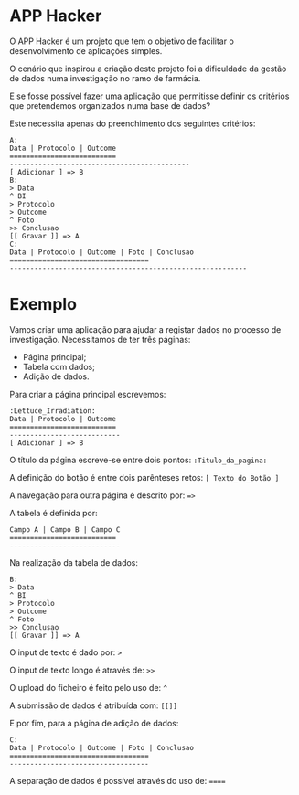 # APP Hacker

O APP Hacker é um projeto que tem o objetivo de facilitar o desenvolvimento de aplicações simples.

O cenário que inspirou a criação deste projeto foi a dificuldade da gestão de dados numa investigação no ramo de farmácia.

E se fosse possível fazer uma aplicação que permitisse definir os critérios que pretendemos organizados numa base de dados?

Este necessita apenas do preenchimento dos seguintes critérios:


```
A:
Data | Protocolo | Outcome
==========================
--------------------------------------------
[ Adicionar ] => B
B:
> Data
^ BI
> Protocolo
> Outcome
^ Foto
>> Conclusao
[[ Gravar ]] => A
C:
Data | Protocolo | Outcome | Foto | Conclusao
==================================
----------------------------------------------------------
```

Exemplo
=======

Vamos criar uma aplicação para ajudar a registar dados no processo de investigação.
Necessitamos de ter três páginas: 
- Página principal;
- Tabela com dados;
- Adição de dados.

Para criar a página principal escrevemos:

```
:Lettuce_Irradiation:
Data | Protocolo | Outcome
==========================
---------------------------
[ Adicionar ] => B

```

O título da página escreve-se entre dois pontos: `:Titulo_da_pagina:`

A definição do botão é entre dois parênteses retos: `[ Texto_do_Botão ]`

A navegação para outra página é descrito por: `=> `

A tabela é definida por:

``` 
Campo A | Campo B | Campo C
==========================
--------------------------- 
```

Na realização da tabela de dados: 

```
B:
> Data
^ BI
> Protocolo
> Outcome
^ Foto
>> Conclusao
[[ Gravar ]] => A
```
O input de texto é dado por: `>`

O input de texto longo é através de: `>>`

O upload do ficheiro é feito pelo uso de: `^`

A submissão de dados é atribuída com: `[[]]`


E por fim, para a página de adição de dados:

```
C:
Data | Protocolo | Outcome | Foto | Conclusao
==================================
----------------------------------
```

A separação de dados é possível através do uso de: `==== `






